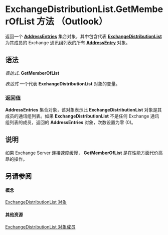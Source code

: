 
# ExchangeDistributionList.GetMemberOfList 方法 （Outlook）

返回一个  **[AddressEntries](db91b717-07c6-d1f2-c545-b766ee1f0c6b.md)** 集合对象，其中包含代表 **[ExchangeDistributionList](2830dfba-6c0a-a81f-6b98-92ac2aafb59d.md)** 为其成员的 Exchange 通讯组列表的所有 **[AddressEntry](d4a0a85e-8bab-bc56-57bc-d70c3c570c8e.md)** 对象。


## 语法

 _表达式_. **GetMemberOfList**

 _表达式_ 一个代表 **ExchangeDistributionList** 对象的变量。


### 返回值

 **AddressEntries** 集合对象，该对象表示此 **ExchangeDistributionList** 对象是其成员的通讯组列表。如果 **ExchangeDistributionList** 不是任何 Exchange 通讯组列表的成员，返回的 **AddressEntries** 对象，次数设置为零 (0)。


## 说明

如果 Exchange Server 连接速度缓慢，  **GetMemberOfList** 是在性能方面代价高昂的操作。


## 另请参阅


#### 概念


[ExchangeDistributionList 对象](2830dfba-6c0a-a81f-6b98-92ac2aafb59d.md)
#### 其他资源


[ExchangeDistributionList 对象成员](89105487-3e5b-ee8b-02e0-33ad42bd2fbe.md)